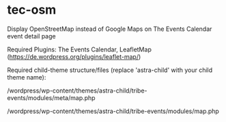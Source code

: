 # tec-osm
Display OpenStreetMap instead of Google Maps on The Events Calendar event detail page

Required Plugins: The Events Calendar, LeafletMap (https://de.wordpress.org/plugins/leaflet-map/)

 

Required child-theme structure/files (replace 'astra-child' with your child theme name):

/wordpress/wp-content/themes/astra-child/tribe-events/modules/meta/map.php

/wordpress/wp-content/themes/astra-child/tribe-events/modules/map.php
